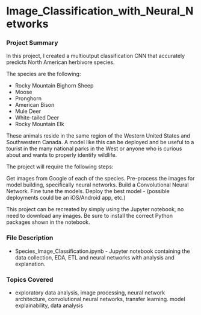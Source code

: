# Image_Classification_with_Neural_Networks

### Project Summary

In this project, I created a multioutput classification CNN that accurately predicts North American herbivore species. 

The species are the following:

- Rocky Mountain Bighorn Sheep 
- Moose
- Pronghorn
- American Bison
- Mule Deer
- White-tailed Deer
- Rocky Mountain Elk

These animals reside in the same region of the Western United States and Southwestern Canada. A model like this can be deployed and be useful to a tourist in the many national parks in the West or anyone who is curious about and wants to properly identify wildlife.

The project will require the following steps:

Get images from Google of each of the species.
Pre-process the images for model building, specifically neural networks.
Build a Convolutional Neural Network.
Fine tune the models.
Deploy the best model - (possible deployments could be an iOS/Android app, etc.)

This project can be recreated by simply using the Jupyter notebook, no need to download any images. Be sure to install the correct Python packages shown in the notebook. 

### File Description 

- Species_Image_Classification.ipynb - Jupyter notebook containing the data collection, EDA, ETL and neural networks with analysis and explanation. 


### Topics Covered

- exploratory data analysis, image processing, neural network architecture, convolutional neural networks, transfer learning. model explainability, data analysis 
